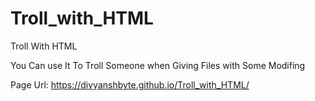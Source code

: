 # Troll_with_HTML
Troll With HTML

You Can use It To Troll Someone when Giving Files with Some Modifing

Page Url: https://divyanshbyte.github.io/Troll_with_HTML/
